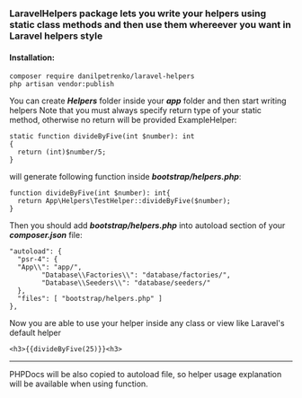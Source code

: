 ### LaravelHelpers package lets you write your helpers using static class methods and then use them whereever you want in Laravel helpers style

#### Installation:

    composer require danilpetrenko/laravel-helpers
    php artisan vendor:publish
You can create ***Helpers*** folder inside your ***app*** folder and then start writing helpers
Note that you must always specify return type of your static method, otherwise no return will be provided
ExampleHelper:

    static function divideByFive(int $number): int  
	{  
	  return (int)$number/5;  
	}
will generate following function inside ***bootstrap/helpers.php***:

    function divideByFive(int $number): int{  
      return App\Helpers\TestHelper::divideByFive($number);  
    }
Then you should add ***bootstrap/helpers.php*** into autoload section of your ***composer.json*** file:

    "autoload": {  
      "psr-4": {  
      "App\\": "app/",  
            "Database\\Factories\\": "database/factories/",  
            "Database\\Seeders\\": "database/seeders/"  
      },  
      "files": [ "bootstrap/helpers.php" ]  
    },
Now you are able to use your helper inside any class or view like Laravel's default helper

    <h3>{{divideByFive(25)}}<h3>
---
PHPDocs will be also copied to autoload file, so helper usage explanation will be available when using function.
